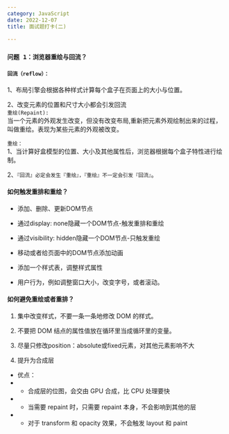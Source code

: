 ```yaml
---
category: JavaScript
date: 2022-12-07
title: 面试题打卡(二)

---
```

### `问题 1：浏览器重绘与回流？`
#### `回流（reflow）：`
1、布局引擎会根据各种样式计算每个盒子在页面上的大小与位置。

2、改变元素的位置和尺寸大小都会引发回流
<img :src="$withBase('/assets/img/browser01.png')" alt="" ><br/>
`重绘(Repaint):`<br/> 当一个元素的外观发生改变，但没有改变布局,重新把元素外观绘制出来的过程，叫做重绘。表现为某些元素的外观被改变。

`重绘：`<br/>1、当计算好盒模型的位置、大小及其他属性后，浏览器根据每个盒子特性进行绘制。

2、`『回流』必定会发生『重绘』，『重绘』不一定会引发『回流』`。
<img :src="$withBase('/assets/img/browser02.png')" alt="" >
#### 如何触发重排和重绘？

* 添加、删除、更新DOM节点

* 通过display: none隐藏一个DOM节点-触发重排和重绘

* 通过visibility: hidden隐藏一个DOM节点-只触发重绘

* 移动或者给页面中的DOM节点添加动画

* 添加一个样式表，调整样式属性

* 用户行为，例如调整窗口大小，改变字号，或者滚动。
#### 如何避免重绘或者重排？
1. 集中改变样式，不要一条一条地修改 DOM 的样式。

2. 不要把 DOM 结点的属性值放在循环里当成循环里的变量。

3. 尽量只修改position：absolute或fixed元素，对其他元素影响不大

4. 提升为合成层
* 优点：
* * 合成层的位图，会交由 GPU 合成，比 CPU 处理要快
* * 当需要 repaint 时，只需要 repaint 本身，不会影响到其他的层
* * 对于 transform 和 opacity 效果，不会触发 layout 和 paint
